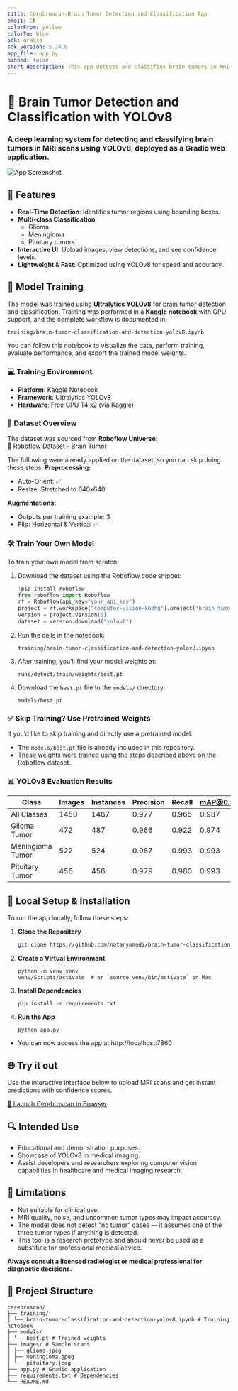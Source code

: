 ```yaml
---
title: Cerebroscan-Brain Tumor Detection and Classification App
emoji: 🌖
colorFrom: yellow
colorTo: blue
sdk: gradio
sdk_version: 5.24.0
app_file: app.py
pinned: false
short_description: This app detects and classifies brain tumors in MRI scans
---
```


# 🧠 Brain Tumor Detection and Classification with YOLOv8
### A deep learning system for detecting and classifying brain tumors in MRI scans using YOLOv8, deployed as a Gradio web application.

![App Screenshot](https://github.com/user-attachments/assets/e8da60fd-5d15-4354-95cc-37789d4281db)

## 🌟 Features
- **Real-Time Detection**: Identifies tumor regions using bounding boxes.
- **Multi-class Classification**:
  - Glioma
  - Meningioma
  - Pituitary tumors
- **Interactive UI**: Upload images, view detections, and see confidence levels.
- **Lightweight & Fast**: Optimized using YOLOv8 for speed and accuracy.

## 🧪 Model Training

The model was trained using **Ultralytics YOLOv8** for brain tumor detection and classification. Training was performed in a **Kaggle notebook** with GPU support, and the complete workflow is documented in:

```
training/brain-tumor-classification-and-detection-yolov8.ipynb
```

You can follow this notebook to visualize the data, perform training, evaluate performance, and export the trained model weights.

### 💻 Training Environment

- **Platform**: Kaggle Notebook
- **Framework**: Ultralytics YOLOv8
- **Hardware**: Free GPU T4 x2 (via Kaggle)

### 🧠 Dataset Overview

The dataset was sourced from **Roboflow Universe**:  
🔗 [Roboflow Dataset - Brain Tumor](https://universe.roboflow.com/computer-vision-kbzhg/brain_tumor-gxibq/dataset/1)

The following were already applied on the dataset, so you can skip doing these steps.
**Preprocessing:**
- Auto-Orient: ✅
- Resize: Stretched to 640x640

**Augmentations:**
- Outputs per training example: 3
- Flip: Horizontal & Vertical ✅


### 🛠️ Train Your Own Model

To train your own model from scratch:

1. Download the dataset using the Roboflow code snippet:
   ```python
   !pip install roboflow
   from roboflow import Roboflow
   rf = Roboflow(api_key="your_api_key")
   project = rf.workspace("computer-vision-kbzhg").project("brain_tumor-gxibq")
   version = project.version(1)
   dataset = version.download("yolov8")
   ```

2. Run the cells in the notebook:
   ```
   training/brain-tumor-classification-and-detection-yolov8.ipynb
   ```

3. After training, you’ll find your model weights at:
   ```
   runs/detect/train/weights/best.pt
   ```

4. Download the `best.pt` file to the `models/` directory:
   ```
   models/best.pt
   ```

### ✅ Skip Training? Use Pretrained Weights

If you’d like to skip training and directly use a pretrained model:
- The `models/best.pt` file is already included in this repository.
- These weights were trained using the steps described above on the Roboflow dataset.


### 📊 YOLOv8 Evaluation Results

| Class             | Images | Instances | Precision | Recall | mAP@0.5 | mAP@0.5:0.95 |
|-------------------|--------|-----------|-----------|--------|--------|--------------|
| All Classes       | 1450   | 1467      | 0.977     | 0.965  | 0.987  | 0.915        |
| Glioma Tumor      | 472    | 487       | 0.966     | 0.922  | 0.974  | 0.882        |
| Meningioma Tumor  | 522    | 524       | 0.987     | 0.993  | 0.993  | 0.952        |
| Pituitary Tumor   | 456    | 456       | 0.979     | 0.980  | 0.993  | 0.912        |


## 🚀 Local Setup & Installation

To run the app locally, follow these steps:

1. **Clone the Repository**
   ```bash
   git clone https://github.com/natanyamodi/brain-tumor-classification-and-detection.git
   ```
2. **Create a Virtual Environment**
   ```
   python -m venv venv
   venv/Scripts/activate  # or `source venv/bin/activate` on Mac
   ```
3. **Install Dependencies**
   ```
   pip install -r requirements.txt
   ```
4. **Run the App**
   ```
   python app.py
   ```
* You can now access the app at http://localhost:7860

## 🌐 Try it out
Use the interactive interface below to upload MRI scans and get instant predictions with confidence scores.

[🔗 Launch Cerebroscan in Browser](https://huggingface.co/spaces/natanyamodi/cerebroscan)

## 🔍 Intended Use
- Educational and demonstration purposes.
- Showcase of YOLOv8 in medical imaging.
- Assist developers and researchers exploring computer vision capabilities in healthcare and medical imaging research.

## 📌 Limitations
- Not suitable for clinical use.
- MRI quality, noise, and uncommon tumor types may impact accuracy.
- The model does not detect "no tumor" cases — it assumes one of the three tumor types if anything is detected.
- This tool is a research prototype and should never be used as a substitute for professional medical advice.

**Always consult a licensed radiologist or medical professional for diagnostic decisions.**

## 📂 Project Structure
```
cerebroscan/
├── training/
│ └── brain-tumor-classification-and-detection-yolov8.ipynb # Training notebook
├── models/
│ └── best.pt # Trained weights
├── images/ # Sample scans
│ ├── glioma.jpeg
│ ├── meningioma.jpeg
│ └── pituitary.jpeg
├── app.py # Gradio application
├── requirements.txt # Dependencies
└── README.md
```
